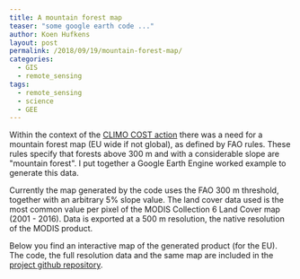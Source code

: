 ```yaml
---
title: A mountain forest map
teaser: "some google earth code ..."
author: Koen Hufkens
layout: post
permalink: /2018/09/19/mountain-forest-map/
categories:
  - GIS
  - remote_sensing
tags:
  - remote_sensing
  - science
  - GEE
---
```


Within the context of the [CLIMO COST action](http://climo.unimol.it/) there was a need for a mountain forest map (EU wide if not global), as defined by FAO rules. These rules specify that forests above 300 m and with a considerable slope are "mountain forest". I put together a Google Earth Engine worked example to generate this data.

Currently the map generated by the code uses the FAO 300 m threshold, together with an arbitrary 5% slope value. The land cover data used is the most common value per pixel of the MODIS Collection 6 Land Cover map (2001 - 2016). Data is exported at a 500 m resolution, the native resolution of the MODIS product.

Below you find an interactive map of the generated product (for the EU). The code, the full resolution data and the same map are included in the [project github repository](https://github.com/khufkens/mountain_forest_map).

<style>
.legend {
	text-align: left;
	line-height: 18px;
	color: #555;
	padding: 6px 8px;
	font: 16px/18px Arial, Helvetica, sans-serif;
	background: rgba(255,255,255,0.8);
	box-shadow: 0 0 15px rgba(0,0,0,0.2);
	border-radius: 5px;
}

.legend h4 {
    margin: 0 0 5px;
	color: #777;
}

.legend i {
	width: 18px;
	height: 18px;
	float: left;
	margin-right: 8px;
	opacity: 0.7;
}

.legend .circle {
	border-radius: 50%;
	width: 10px;
	height: 10px;
	margin-top: 8px;
}

.info {
    padding: 6px 8px;
    font: 14px/16px Arial, Helvetica, sans-serif;
    background: white;
    background: rgba(255,255,255,0.8);
    box-shadow: 0 0 15px rgba(0,0,0,0.2);
    border-radius: 5px;
}
.info h4 {
    margin: 0 0 5px;
    color: #777;
}

img {
  border-radius: 0%;
}

</style>

<link rel="stylesheet" href="https://unpkg.com/leaflet@1.3.4/dist/leaflet.css">
<script src="https://unpkg.com/leaflet@1.3.4/dist/leaflet.js"></script>

<div id="map" style="width: 600px%; height: 600px; z-index:0;"></div>

<script type="text/javascript">
      var map = L.map('map').setView([46.529, 6.746], 5);
      var baselayer =  L.tileLayer('http://{s}.google.com/vt/lyrs=s&x={x}&y={y}&z={z}',{
    	maxZoom: 8,
    	minZoom: 5,
    	subdomains:['mt0']}).addTo(map);

      var mytile =L.tileLayer('https://github.com/khufkens/mountain_forest_map/raw/master/tiles/{z}/{x}/{y}.png', {
        maxZoom: 8,
        tms: false
      }).addTo(map);

L.control.layers({'Basemap':baselayer},{'Mountain Forest':mytile}).addTo(map);

function getColor(d) {
    return d == 5  ? '#5E3C99' :
                d == 4  ? '#B2ABD2' :
                d == 3  ? '#F7F7F7' :
                d == 2  ? '#FDB863' :
                d == 1  ? '#E66101' :
                                '#E66101' ;
}

var legend = L.control({position: 'bottomright'});

legend.onAdd = function (map) {
      var div = L.DomUtil.create('div', 'info legend'),
         grades = [1, 2, 3, 4, 5],
         labels = ['ENF','DNF','EBF','DBF','MIX'];

    for (var i = 0; i < grades.length; i++) {
        div.innerHTML +=
            '<i style="background:' + getColor(grades[i]) + '"></i> ' +
            labels[i] + '<br><br>';
    }
    return div;
};

legend.addTo(map);
</script>
	



